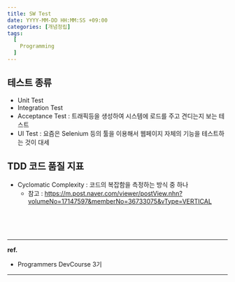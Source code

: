 ```yaml
---
title: SW Test
date: YYYY-MM-DD HH:MM:SS +09:00
categories: [개념정립]
tags:
  [
    Programming
  ]
---
```


## 테스트 종류
- Unit Test
- Integration Test
- Acceptance Test : 트래픽등을 생성하여 시스템에 로드를 주고 견디는지 보는 테스트
- UI Test : 요즘은 Selenium 등의 툴을 이용해서 웹페이지 자체의 기능을 테스트하는 것이 대세

## TDD 코드 품질 지표
- Cyclomatic Complexity : 코드의 복잡함을 측정하는 방식 중 하나
  - 참고 : https://m.post.naver.com/viewer/postView.nhn?volumeNo=17147597&memberNo=36733075&vType=VERTICAL

<br/>
<br/>
<br/>

<hr/>

**ref.**<br/>
- Programmers DevCourse 3기

<hr/>